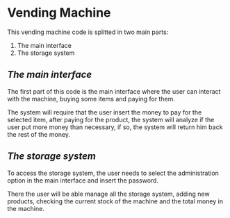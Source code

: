 # Vending Machine

This vending machine code is splitted in two main parts:

1. The main interface
2. The storage system

## *The main interface*

The first part of this code is the main interface where the user can interact with the machine, buying some items and paying for them.

The system will require that the user insert the money to pay for the selected item, after paying for the product, the system will analyze if the user put more money than necessary, if so, the system will return him back the rest of the money.

## *The storage system*

To access the storage system, the user needs to select the administration option in the main interface and insert the password.

There the user will be able manage all the storage system, adding new products, checking the current stock of the machine and the total money in the machine.